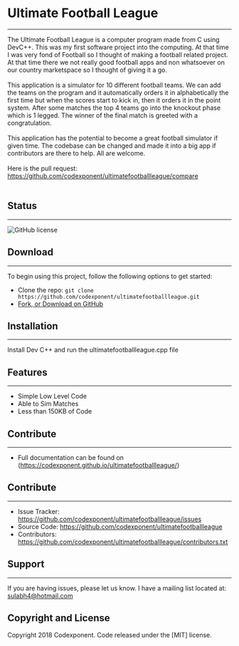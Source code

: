 # Ultimate Football League
--------

The Ultimate Football League is a computer program made from C using DevC++. This was my first software project into the computing. At that time I was very fond of Football so I thought of making a football related project. At that time there we not really good football apps and non whatsoever on our country marketspace so I thought of giving it a go.<br /><br />
This application is a simulator for 10 different football teams. We can add the teams on the program and it automatically orders it in alphabetically the first time but when the scores start to kick in, then it orders it in the point system. After some matches the top 4 teams go into the knockout phase which is 1 legged. The winner of the final match is greeted with a congratulation. <br /><br />
This application has the potential to become a great football simulator if given time. The codebase can be changed and made it into a big app if contributors are there to help. All are welcome.<br /><br />
Here is the pull request: https://github.com/codexponent/ultimatefootballleague/compare <br /><br />

## Status
--------

![GitHub license](https://img.shields.io/badge/license-MIT-blue.svg)

## Download
--------

To begin using this project, follow the following options to get started:
* Clone the repo: `git clone https://github.com/codexponent/ultimatefootballleague.git`
* [Fork, or Download on GitHub](https://github.com/codexponent/ultimatefootballleague)


## Installation
------------

Install Dev C++ and run the ultimatefootballleague.cpp file

## Features
--------

- Simple Low Level Code
- Able to Sim Matches
- Less than 150KB of Code

## Contribute
----------

- Full documentation can be found on (https://codexponent.github.io/ultimatefootballleague/)

## Contribute
----------

- Issue Tracker: https://github.com/codexponent/ultimatefootballleague/issues
- Source Code: https://github.com/codexponent/ultimatefootballleague
- Contributors: https://github.com/codexponent/ultimatefootballleague/contributors.txt

## Support
-------

If you are having issues, please let us know.
I have a mailing list located at: sulabh4@hotmail.com

## Copyright and License

Copyright 2018 Codexponent. Code released under the [MIT] license.
